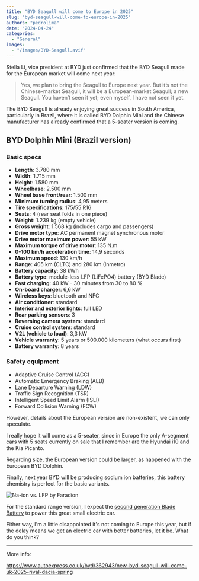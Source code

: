 ```yaml
---
title: "BYD Seagull will come to Europe in 2025"
slug: "byd-seagull-will-come-to-europe-in-2025"
authors: "pedrolima"
date: "2024-04-24"
categories:
  - "General"
images:
  - "/images/BYD-Seagull.avif"
---
```


Stella Li, vice president at BYD just confirmed that the BYD Seagull made for the European market will come next year:

>Yes, we plan to bring the Seagull to Europe next year. But it’s not the Chinese-market Seagull, it will be a European-market Seagull; a new Seagull. You haven’t seen it yet; even myself, I have not seen it yet.

The BYD Seagull is already enjoying great success in South America, particularly in Brazil, where it is called BYD Dolphin Mini and the Chinese manufacturer has already confirmed that a 5-seater version is coming.

## BYD Dolphin Mini (Brazil version)

### Basic specs

- **Length**: 3.780 mm
- **Width**: 1.715 mm
- **Height**: 1.580 mm
- **Wheelbase**: 2.500 mm
- **Wheel base front/rear**: 1.500 mm
- **Minimum turning radius**: 4,95 meters
- **Tire specifications**: 175/55 R16
- **Seats**: 4 (rear seat folds in one piece)
- **Weight**: 1.239 kg (empty vehicle)
- **Gross weight**: 1.568 kg (includes cargo and passengers)
- **Drive motor type**: AC permanent magnet synchronous motor
- **Drive motor maximum power**: 55 kW
- **Maximum torque of drive motor**: 135 N.m
- **0-100 km/h acceleration time**: 14,9 seconds
- **Maximum speed**: 130 km/h
- **Range**: 405 km (CLTC) and 280 km (Inmetro)
- **Battery capacity**: 38 kWh
- **Battery type**: module-less LFP (LiFePO4) battery (BYD Blade)
- **Fast charging**: 40 kW - 30 minutes from 30 to 80 %
- **On-board charger**: 6,6 kW
- **Wireless keys**: bluetooth and NFC
- **Air conditioner**: standard
- **Interior and exterior lights**: full LED
- **Rear parking sensors**: 3
- **Reversing camera system**: standard
- **Cruise control system**: standard
- **V2L (vehicle to load)**: 3,3 kW
- **Vehicle warranty**: 5 years or 500.000 kilometers (what occurs first)
- **Battery warranty**: 8 years

### Safety equipment

- Adaptive Cruise Control (ACC)
- Automatic Emergency Braking (AEB)
- Lane Departure Warning (LDW)
- Traffic Sign Recognition (TSR)
- Intelligent Speed ​​Limit Alarm (ISLI)
- Forward Collision Warning (FCW)


However, details about the European version are non-existent, we can only speculate.

I really hope it will come as a 5-seater, since in Europe the only A-segment cars with 5 seats currently on sale that I remember are the Hyundai i10 and the Kia Picanto.

Regarding size, the European version could be larger, as happened with the European BYD Dolphin.

Finally, next year BYD will be producing sodium ion batteries, this battery chemistry is perfect for the basic variants.

![Na-ion vs. LFP by Faradion](/images/Na-ion_vs_LFP_by_Faradion.avif "Na-ion vs. LFP by Faradion")

For the standard range version, I expect the [second generation Blade Battery](/2024/04/09/byd-will-launch-its-second-generation-blade-battery-this-year/) to power this great small electric car.

Either way, I'm a little disappointed it's not coming to Europe this year, but if the delay means we get an electric car with better batteries, let it be. What do you think?

---

More info:

https://www.autoexpress.co.uk/byd/362943/new-byd-seagull-will-come-uk-2025-rival-dacia-spring